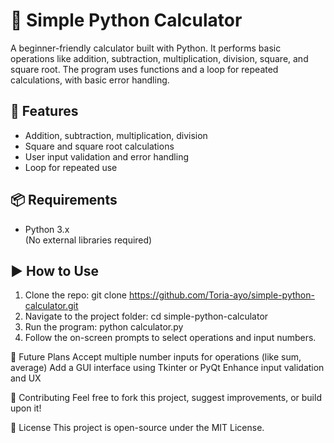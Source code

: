 # 🧮 Simple Python Calculator

A beginner-friendly calculator built with Python. It performs basic operations like addition, subtraction, multiplication, division, square, and square root. The program uses functions and a loop for repeated calculations, with basic error handling.

## 🚀 Features

- Addition, subtraction, multiplication, division
- Square and square root calculations
- User input validation and error handling
- Loop for repeated use

## 📦 Requirements

- Python 3.x  
(No external libraries required)

## ▶️ How to Use

1. Clone the repo:
   git clone https://github.com/Toria-ayo/simple-python-calculator.git
2. Navigate to the project folder:
cd simple-python-calculator
3. Run the program:
python calculator.py
4. Follow the on-screen prompts to select operations and input numbers.

🌱 Future Plans
Accept multiple number inputs for operations (like sum, average)
Add a GUI interface using Tkinter or PyQt
Enhance input validation and UX

🙌 Contributing
Feel free to fork this project, suggest improvements, or build upon it!

📄 License
This project is open-source under the MIT License.

